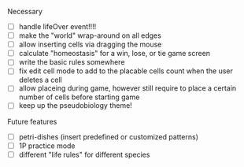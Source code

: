 Necessary
- [ ] handle lifeOver event!!!!
- [ ] make the "world" wrap-around on all edges
- [ ] allow inserting cells via dragging the mouse
- [ ] calculate "homeostasis" for a win, lose, or tie game screen
- [ ] write the basic rules somewhere
- [ ] fix edit cell mode to add to the placable cells count when the user deletes a cell
- [ ] allow placeing during game, however still require to place a certain number of cells before starting game
- [ ] keep up the pseudobiology theme!

Future features
- [ ] petri-dishes (insert predefined or customized patterns)
- [ ] 1P practice mode
- [ ] different "life rules" for different species
